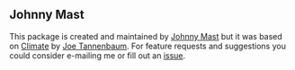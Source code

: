 ## Johnny Mast

This package is created and maintained by [Johnny Mast](https://github.com/johnnymast) but it was based on [Climate](https://github.com/thephpleague/climate)  by [Joe Tannenbaum](https://github.com/joetannenbaum). For feature requests and suggestions
you could consider e-mailing me or fill out an [issue](https://github.com/johnnymast/redbox-cli/issues).
